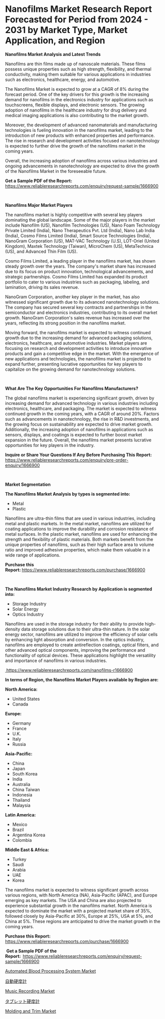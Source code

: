 <p><h1>Nanofilms Market Research Report Forecasted for Period from 2024 -  2031 by Market Type, Market Application, and Region</h1></p><p><strong>Nanofilms Market Analysis and Latest Trends</strong></p>
<p><p>Nanofilms are thin films made up of nanoscale materials. These films possess unique properties such as high strength, flexibility, and thermal conductivity, making them suitable for various applications in industries such as electronics, healthcare, energy, and automotive.</p><p>The Nanofilms Market is expected to grow at a CAGR of 8% during the forecast period. One of the key drivers for this growth is the increasing demand for nanofilms in the electronics industry for applications such as touchscreens, flexible displays, and electronic sensors. The growing adoption of nanofilms in the healthcare industry for drug delivery and medical imaging applications is also contributing to the market growth.</p><p>Moreover, the development of advanced nanomaterials and manufacturing technologies is fueling innovation in the nanofilms market, leading to the introduction of new products with enhanced properties and performance. The rise in research and development activities focused on nanotechnology is expected to further drive the growth of the nanofilms market in the coming years.</p><p>Overall, the increasing adoption of nanofilms across various industries and ongoing advancements in nanotechnology are expected to drive the growth of the Nanofilms Market in the foreseeable future.</p></p>
<p><strong>Get a Sample PDF of the Report:&nbsp;</strong> <a href="https://www.reliableresearchreports.com/enquiry/request-sample/1666900">https://www.reliableresearchreports.com/enquiry/request-sample/1666900</a></p>
<p>&nbsp;</p>
<p><strong>Nanofilms Major Market Players</strong></p>
<p><p>The nanofilms market is highly competitive with several key players dominating the global landscape. Some of the major players in the market include Nanofilm (US), Nanofilm Technologies (US), Nano Foam Technology Private Limited (India), Nano Therapeutics Pvt. Ltd (India), Nano Lab India (India), Cosmo Films Limited (India), Smart Source Technologies (India), NanoGram Corporation (US), MAT-VAC Technology (U.S), LOT-Oriel (United Kingdom), Maxtek Technology (Taiwan), MicroChem (US), MetaTechnica (US), and Advanced Thin Film (US).</p><p>Cosmo Films Limited, a leading player in the nanofilms market, has shown steady growth over the years. The company's market share has increased due to its focus on product innovation, technological advancements, and strategic partnerships. Cosmo Films Limited has expanded its product portfolio to cater to various industries such as packaging, labeling, and lamination, driving its sales revenue.</p><p>NanoGram Corporation, another key player in the market, has also witnessed significant growth due to its advanced nanotechnology solutions. The company has secured several key contracts and partnerships in the semiconductor and electronics industries, contributing to its overall market growth. NanoGram Corporation's sales revenue has increased over the years, reflecting its strong position in the nanofilms market.</p><p>Moving forward, the nanofilms market is expected to witness continued growth due to the increasing demand for advanced packaging solutions, electronics, healthcare, and automotive industries. Market players are focusing on research and development activities to introduce innovative products and gain a competitive edge in the market. With the emergence of new applications and technologies, the nanofilms market is projected to expand further, presenting lucrative opportunities for key players to capitalize on the growing demand for nanotechnology solutions.</p></p>
<p>&nbsp;</p>
<p><strong>What Are The Key Opportunities For Nanofilms Manufacturers?</strong></p>
<p><p>The global nanofilms market is experiencing significant growth, driven by increasing demand for advanced technology in various industries including electronics, healthcare, and packaging. The market is expected to witness continued growth in the coming years, with a CAGR of around 20%. Factors such as advancements in nanotechnology, the rise in R&D investments, and the growing focus on sustainability are expected to drive market growth. Additionally, the increasing adoption of nanofilms in applications such as sensors, displays, and coatings is expected to further boost market expansion in the future. Overall, the nanofilms market presents lucrative opportunities for key players in the industry.</p></p>
<p><strong>Inquire or Share Your Questions If Any Before Purchasing This Report:</strong> <a href="https://www.reliableresearchreports.com/enquiry/pre-order-enquiry/1666900">https://www.reliableresearchreports.com/enquiry/pre-order-enquiry/1666900</a></p>
<p>&nbsp;</p>
<p><strong>Market Segmentation</strong></p>
<p><strong>The Nanofilms Market Analysis by types is segmented into:</strong></p>
<p><ul><li>Metal</li><li>Plastic</li></ul></p>
<p><p>Nanofilms are ultra-thin films that are used in various industries, including metal and plastic markets. In the metal market, nanofilms are utilized for coating applications to improve the durability and corrosion resistance of metal surfaces. In the plastic market, nanofilms are used for enhancing the strength and flexibility of plastic materials. Both markets benefit from the unique properties of nanofilms, such as their high surface area to volume ratio and improved adhesive properties, which make them valuable in a wide range of applications.</p></p>
<p><strong>Purchase this Report:&nbsp;</strong><a href="https://www.reliableresearchreports.com/purchase/1666900">https://www.reliableresearchreports.com/purchase/1666900</a></p>
<p>&nbsp;</p>
<p><strong>The Nanofilms Market Industry Research by Application is segmented into:</strong></p>
<p><ul><li>Storage Industry</li><li>Solar Energy</li><li>Optics Industry</li></ul></p>
<p><p>Nanofilms are used in the storage industry for their ability to provide high-density data storage solutions due to their ultra-thin nature. In the solar energy sector, nanofilms are utilized to improve the efficiency of solar cells by enhancing light absorption and conversion. In the optics industry, nanofilms are employed to create antireflection coatings, optical filters, and other advanced optical components, improving the performance and functionality of optical devices. These applications highlight the versatility and importance of nanofilms in various industries.</p></p>
<p><a href="https://www.reliableresearchreports.com/nanofilms-r1666900">&nbsp;https://www.reliableresearchreports.com/nanofilms-r1666900</a></p>
<p><strong>In terms of Region, the Nanofilms Market Players available by Region are:</strong></p>
<p>
    <p> <strong> North America: </strong>
        <ul>
            <li>United States</li>
            <li>Canada</li>
        </ul>
        </p> 
    <p> <strong> Europe: </strong>
        <ul>
            <li>Germany</li>
            <li>France</li>
            <li>U.K.</li>
            <li>Italy</li>
            <li>Russia</li>
        </ul>
        </p> 
    <p> <strong> Asia-Pacific: </strong>
        <ul>
            <li>China</li>
            <li>Japan</li>
            <li>South Korea</li>
            <li>India</li>
            <li>Australia</li>
            <li>China Taiwan</li>
            <li>Indonesia</li>
            <li>Thailand</li>
            <li>Malaysia</li>
        </ul>
        </p> 
    <p> <strong> Latin America: </strong>
        <ul>
            <li>Mexico</li>
            <li>Brazil</li>
            <li>Argentina Korea</li>
            <li>Colombia</li>
        </ul>
        </p> 
    <p> <strong> Middle East & Africa: </strong>
        <ul>
            <li>Turkey</li>
            <li>Saudi</li>
            <li>Arabia</li>
            <li>UAE</li>
            <li>Korea</li>
        </ul>
    </p>
    </p>
<p><p>The nanofilms market is expected to witness significant growth across various regions, with North America (NA), Asia-Pacific (APAC), and Europe emerging as key markets. The USA and China are also projected to experience substantial growth in the nanofilms market. North America is expected to dominate the market with a projected market share of 35%, followed closely by Asia-Pacific at 30%, Europe at 25%, USA at 5%, and China at 5%. These regions are anticipated to drive the market growth in the coming years.</p></p>
<p><strong>Purchase this Report: </strong><a href="https://www.reliableresearchreports.com/purchase/1666900">https://www.reliableresearchreports.com/purchase/1666900</a></p>
<p>&nbsp;<strong>Get a Sample PDF of the Report:&nbsp;&nbsp;</strong><a href="https://www.reliableresearchreports.com/enquiry/request-sample/1666900">https://www.reliableresearchreports.com/enquiry/request-sample/1666900</a></p>
<p><strong></strong></p>
<p><p><a href="https://www.linkedin.com/pulse/automated-blood-processing-system-market-analysis-sze-forecasted-chyoe">Automated Blood Processing System Market</a></p><p><a href="https://github.com/ReyesKohler20231/Market-Research-Report-List-1/blob/main/370239453338.md">自動硬度計</a></p><p><a href="https://github.com/sonuprakash1/Market-Research-Report-List-2/blob/main/music-recording-market.md">Music Recording Market</a></p><p><a href="https://github.com/adcxff01450218/Market-Research-Report-List-2/blob/main/364961653337.md">タブレット硬度計</a></p><p><a href="https://github.com/jhcraigie/Market-Research-Report-List-3/blob/main/molding-and-trim-market.md">Molding and Trim Market</a></p></p>